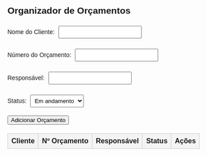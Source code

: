 <!DOCTYPE html>
<html lang="pt-br">
<head>
  <meta charset="UTF-8">
  <title>Organizador de Orçamentos</title>
  <style>
    body { font-family: Arial; margin: 20px; }
    input, select { margin: 5px; padding: 5px; }
    table { border-collapse: collapse; width: 100%; margin-top: 20px; }
    th, td { border: 1px solid #ccc; padding: 8px; text-align: left; }
    th { background-color: #f4f4f4; }
    .finalizado { background-color: #d4fcd4; }
    button.acao { margin-right: 5px; }
  </style>
</head>
<body>
  <h2>Organizador de Orçamentos</h2>

  <label>Nome do Cliente:</label>
  <input type="text" id="cliente"><br>

  <label>Número do Orçamento:</label>
  <input type="text" id="numeroOrcamento"><br>

  <label>Responsável:</label>
  <input type="text" id="responsavel"><br>

  <label>Status:</label>
  <select id="status">
    <option value="Em andamento">Em andamento</option>
    <option value="Finalizado">Finalizado</option>
  </select><br>

  <button onclick="adicionarOrcamento()">Adicionar Orçamento</button>

  <table id="tabelaOrcamentos">
    <thead>
      <tr>
        <th>Cliente</th>
        <th>Nº Orçamento</th>
        <th>Responsável</th>
        <th>Status</th>
        <th>Ações</th>
      </tr>
    </thead>
    <tbody></tbody>
  </table>

  <script>
    let editandoLinha = null;

    function adicionarOrcamento() {
      const cliente = document.getElementById("cliente").value;
      const numero = document.getElementById("numeroOrcamento").value;
      const responsavel = document.getElementById("responsavel").value;
      const status = document.getElementById("status").value;

      if (!cliente || !numero || !responsavel) {
        alert("Preencha todos os campos!");
        return;
      }

      if (editandoLinha) {
        // Modo edição: atualiza todos os campos, inclusive o número do orçamento
        atualizarLinha(editandoLinha, cliente, numero, responsavel, status);
        editandoLinha = null;
        document.querySelector('button[onclick="adicionarOrcamento()"]').textContent = "Adicionar Orçamento";
      } else {
        // Novo orçamento
        inserirLinhaTabela(cliente, numero, responsavel, status);
      }

      // Limpa campos
      document.getElementById("cliente").value = "";
      document.getElementById("numeroOrcamento").value = "";
      document.getElementById("responsavel").value = "";
      document.getElementById("status").value = "Em andamento";
    }

    function inserirLinhaTabela(cliente, numero, responsavel, status) {
      const tabela = document.getElementById("tabelaOrcamentos").getElementsByTagName("tbody")[0];
      const novaLinha = tabela.insertRow();

      if (status === "Finalizado") {
        novaLinha.classList.add("finalizado");
      }

      novaLinha.insertCell(0).textContent = cliente;
      novaLinha.insertCell(1).textContent = numero;
      novaLinha.insertCell(2).textContent = responsavel;
      novaLinha.insertCell(3).textContent = status;

      // Célula de ações
      const celulaAcoes = novaLinha.insertCell(4);
      const btnEditar = document.createElement("button");
      btnEditar.textContent = "Editar";
      btnEditar.className = "acao";
      btnEditar.onclick = function () { editarLinha(novaLinha); };

      const btnRemover = document.createElement("button");
      btnRemover.textContent = "Remover";
      btnRemover.className = "acao";
      btnRemover.onclick = function () { removerLinha(novaLinha); };

      celulaAcoes.appendChild(btnEditar);
      celulaAcoes.appendChild(btnRemover);
    }

    function editarLinha(linha) {
      // Preenche os campos com os valores da linha, inclusive o número do orçamento
      document.getElementById("cliente").value = linha.cells[0].textContent;
      document.getElementById("numeroOrcamento").value = linha.cells[1].textContent;
      document.getElementById("responsavel").value = linha.cells[2].textContent;
      document.getElementById("status").value = linha.cells[3].textContent;

      editandoLinha = linha;
      document.querySelector('button[onclick="adicionarOrcamento()"]').textContent = "Salvar Alterações";
    }

    function atualizarLinha(linha, cliente, numero, responsavel, status) {
      linha.cells[0].textContent = cliente;
      linha.cells[1].textContent = numero; // Agora atualiza o número do orçamento também!
      linha.cells[2].textContent = responsavel;
      linha.cells[3].textContent = status;

      if (status === "Finalizado") {
        linha.classList.add("finalizado");
      } else {
        linha.classList.remove("finalizado");
      }
    }

    function removerLinha(linha) {
      if (confirm("Tem certeza que deseja remover este orçamento?")) {
        linha.remove();
        // Se estava editando esta linha, limpa os campos
        if (linha === editandoLinha) {
          editandoLinha = null;
          document.getElementById("cliente").value = "";
          document.getElementById("numeroOrcamento").value = "";
          document.getElementById("responsavel").value = "";
          document.getElementById("status").value = "Em andamento";
          document.querySelector('button[onclick="adicionarOrcamento()"]').textContent = "Adicionar Orçamento";
        }
      }
    }
  </script>
</body>
</html>
